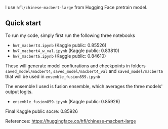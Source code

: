 I use `hfl/chinese-macbert-large` from Hugging Face pretrain model.

## Quick start
To run my code, simply first run the following three notebooks
* `hw7_macbert4.ipynb`          (Kaggle public: 0.85526)
* `hw7_macbert4_w_val.ipynb`    (Kaggle public: 0.83810)
* `hw7_macbert6.ipynb`          (Kaggle public: 0.84610)

These will generate model confiurations and checkpoints in folders `saved_model/macbert4`, `saved_model/macbert4_val` and
`saved_model/macbert6` that will be used in `ensemble_fusion859.ipynb`

The ensemble I used is fusion ensemble, which averages the three models' output logits.
* `ensemble_fusion859.ipynb`    (Kaggle public: 0.85926)

Final Kaggle public socre: 0.85926

References: https://huggingface.co/hfl/chinese-macbert-large